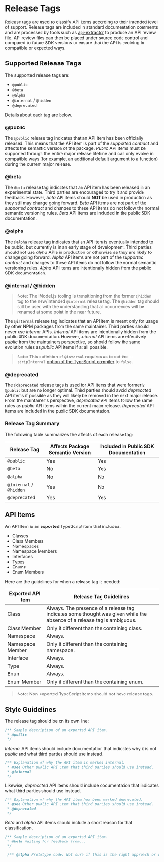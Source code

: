 # Release Tags

Release tags are used to classify API items according to their intended level of support.
Release tags are included in standard documentation comments and are processed by tools such as [api-extractor](https://api-extractor.com/) to produce an API review file.
API review files can then be placed under source code control and compared to future SDK versions to ensure that the API is evolving in compatible or expected ways.

## Supported Release Tags

The supported release tags are:

* `@public`
* `@beta`
* `@alpha`
* `@internal` / `@hidden`
* `@deprecated`

Details about each tag are below.

### @public

The `@public` release tag indicates that an API item has been officially released.
This means that the API item is part of the *supported contract* and affects the semantic version of the package.
*Public* API items must be supported through the entire major release lifetime and can only evolve in compatible ways (for example, an additional default argument to a function) during the current major release.

### @beta

The `@beta` release tag indicates that an API item has been released in an experimental state.
Third parties are encouraged to try it and provide feedback.
However, *beta* API items should **NOT** be used in production as they still may change going forward.
*Beta* API items are not part of the *supported contract* and changes to these API items do not follow the normal semantic versioning rules.
*Beta* API items are included in the public SDK documentation.

### @alpha

The `@alpha` release tag indicates that an API item is eventually intended to be public, but currently is in an early stage of development.
Third parties should not use *alpha* APIs in production or otherwise as they are likely to change going forward.
*Alpha* API items are not part of the *supported contract* and changes to these API items do not follow the normal semantic versioning rules.
*Alpha* API items are intentionally hidden from the public SDK documentation.

### @internal / @hidden

> Note: The iModel.js tooling is transitioning from the former `@hidden` tag to the new/intended `@internal` release tag.
The `@hidden` tag should still be used with the understanding that all occurrences will be renamed at some point in the near future.

The `@internal` release tag indicates that an API item is meant only for usage by other NPM packages from the same maintainer.
Third parties should never use *internal* APIs.
*Internal* API items are intentionally hidden from the public SDK documentation.
However, *internal* API items are effectively *public* from the maintainers perspective, so should follow the same evolution rules as *public* API items if at all possible.

> Note: This definition of `@internal` requires us to set the `--stripInternal` [option of the TypeScript compiler](http://www.typescriptlang.org/docs/handbook/compiler-options.html) to `false`.

### @deprecated

The `@deprecated` release tags is used for API items that were formerly `@public` but are no longer optimal.
Third parties should avoid *deprecated* API items if possible as they will likely be removed in the next major release.
From the maintainer's perspective, *deprecated* API items follow the same rules as *public* API items within the current major release.
*Deprecated* API items are included in the public SDK documentation.

### Release Tag Summary

The following table summarizes the affects of each release tag:

Release Tag | Affects Package Semantic Version | Included in Public SDK Documentation
------------|----------------------------------|-------------------------------------
`@public` | Yes | Yes
`@beta` | No | Yes
`@alpha` | No | No
`@internal` / `@hidden` | Yes | No
`@deprecated` | Yes | Yes

## API Items

An API Item is an **exported** TypeScript item that includes:

* Classes
* Class Members
* Namespaces
* Namespace Members
* Interfaces
* Types
* Enums
* Enum Members

Here are the guidelines for when a release tag is needed:

Exported API Item | Release Tag Guidelines
------------------|-----------------------
Class | Always. The presence of a release tag indicates some thought was given while the absence of a release tag is ambiguous.
Class Member | Only if different than the containing class. |
Namespace | Always.
Namespace Member | Only if different than the containing namespace.
Interface | Always.
Type | Always.
Enum | Always.
Enum Member | Only if different than the containing enum.

> Note: Non-exported TypeScript items should not have release tags.

## Style Guidelines

The release tag should be on its own line:

```ts
/** Sample description of an exported API item.
 * @public
 */
```

*Internal* API items should include documentation that indicates why it is not *public* and what third parties should use instead.

```ts
/** Explanation of why the API item is marked internal.
 * @see Other public API item that third parties should use instead.
 * @internal
 */
```

Likewise, *deprecated* API items should include documentation that indicates what third parties should use instead.

```ts
/** Explanation of why the API item has been marked deprecated.
 * @see Other public API item that third parties should use instead.
 * @deprecated
 */
```

*Beta* and *alpha* API items should include a short reason for that classification.

```ts
/** Sample description of an exported API item.
 * @beta Waiting for feedback from...
 */
```

```ts
 /** @alpha Prototype code. Not sure if this is the right approach or not. */
```
